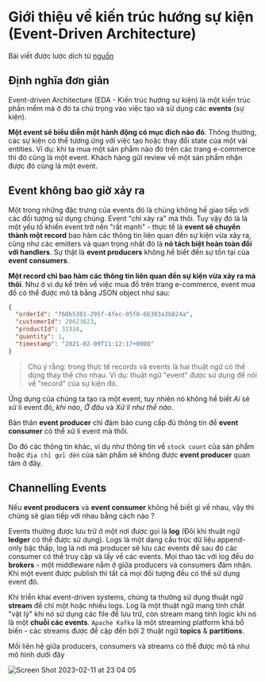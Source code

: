 # Giới thiệu về kiến trúc hướng sự kiện (Event-Driven Architecture)

Bài viết được lược dịch từ [nguồn](https://medium.com/microservicegeeks/introduction-to-event-driven-architecture-e94ef442d824)

## Định nghĩa đơn giản

Event-driven Architecture (EDA - Kiến trúc hướng sự kiện) là một kiến trúc phần mềm mà ở đó ta chú trọng vào việc tạo và sử dụng các **events** (sự kiện).

**Một event sẽ biểu diễn một hành động có mục đích nào đó**. Thông thường, các sự kiện có thể tương ứng với việc tạo hoặc thay đổi state của một vài entities. Ví dụ: khi ta mua một sản phẩm nào đó trên các trang e-commerce thì đó cũng là một event. Khách hàng gửi review về một sản phẩm nhận được đó cũng là một event.

## Event không bao giờ xảy ra

Một trong những đặc trưng của events đó là chúng không hề giao tiếp với các đối tượng sử dụng chúng. Event "chỉ xảy ra" mà thôi. Tuy vậy đó là là một yếu tố khiến event trở nên "rất mạnh" - thực tế là **event sẽ chuyển thành một record** bao hàm các thông tin liên quan đến sự kiện vừa xảy ra, cũng như các emiiters và quan trọng nhất đó là **nó tách biệt hoàn toàn đối với handlers**. Sự thật là **event producers** không hề biết đến sự tồn tại của **event consumers**.

**Một record chỉ bao hàm các thông tin liên quan đến sự kiện vừa xảy ra mà thôi**. Như ở ví dụ kể trên về việc mua đồ trên trang e-commerce, event mua đồ có thể được mô tả bằng JSON object như sau:

```JSON
{
  "orderId": "760b5301-295f-4fec-95f8-6b303a3b824a",
  "customerId": 28623823,
  "productId": 31334,
  "quantity": 1,
  "timestamp": "2021-02-09T11:12:17+0000"
}
```

> Chú ý rằng: trong thực tế records và events là hai thuật ngữ có thể dùng thay thế cho nhau. Ví dụ: thuật ngữ "event" được sử dụng để nói về "record" của sự kiện đó.

Ứng dụng của chúng ta tạo ra một event, tuy nhiên nó không hề biết *Ai* sẽ xử lí event đó, *khi nào*, *Ở đâu* và *Xử lí như thế nào*.

Bản thân **event producer** chỉ đảm bảo cung cấp đủ thông tin để **event consumer** có thể xử lí event mà thôi.

Do đó các thông tin khác, ví dụ như thông tin về `stock count` của sản phẩm hoặc `địa chỉ gửi đến` của sản phẩm sẽ không được **event producer** quan tâm ở đây.

## Channelling Events

Nếu **event producers** và **event consumer** không hề biết gì về nhau, vậy thì chúng sẽ giao tiếp với nhau bằng cách nào ?

Events thường được lưu trữ ở một nơi được gọi là **log** (Đôi khi thuật ngữ **ledger** có thể được sử dụng). Logs là một dạng cấu trúc dữ liệu append-only bậc thấp, log là nơi mà producer sẽ lưu các events để sau đó các consumer có thể truy cập và lấy về các events. Mọi thao tác với log đều do **brokers** - một middleware nằm ở giữa producers và consumers đảm nhận. Khi một event được publish thì tất cả mọi đối tượng đều có thể sử dụng event đó.

Khi triển khai event-driven systems, chúng ta thường sử dụng thuật ngữ **stream** để chỉ một hoặc nhiều logs. Log là một thuật ngữ mang tính chất "vật lý" khi nó sử dụng các file để lưu trữ, còn stream mang tính logic khi nó là một **chuỗi các events**. `Apache Kafka` là một streaming platform khá bổ biến - các streams được để cập đến bởi 2 thuật ngữ **topics** & **partitions**.

Mối liên hệ giữa producers, consumers và streams có thể được mô tả như mô hình dưới đây

![Screen Shot 2023-02-11 at 23 04 05](https://user-images.githubusercontent.com/15076665/218262320-929052fb-b174-4dd2-91b9-3a39b285e953.png)
